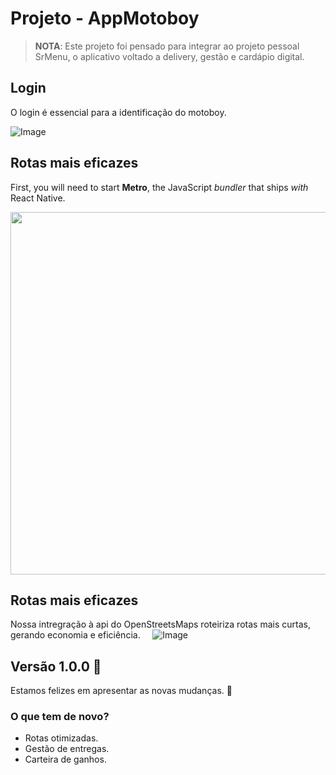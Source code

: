 
# Projeto - AppMotoboy

>**NOTA**: Este projeto foi pensado para integrar ao projeto pessoal SrMenu, o aplicativo voltado a delivery, gestão e cardápio digital. 

## Login
O login é essencial para a identificação do motoboy.

![Image](https://github.com/user-attachments/assets/a0cc652d-76ec-4186-8c39-0c95d1116fdf)

## Rotas mais eficazes
First, you will need to start **Metro**, the JavaScript _bundler_ that ships _with_ React Native.

<img src="https://github.com/user-attachments/assets/812daad8-c249-4100-8aaa-e34a0308db51" width="580" />


## Rotas mais eficazes
Nossa intregração à api do OpenStreetsMaps roteiriza rotas mais curtas, gerando economia e eficiência. &nbsp;&nbsp;&nbsp;
![Image](https://github.com/user-attachments/assets/75b71ecc-39f6-4f44-816c-ee624d82016f)


   

## Versão 1.0.0 :tada:

Estamos felizes em apresentar as novas mudanças. :partying_face:

### O que tem de novo?

- Rotas otimizadas.
- Gestão de entregas.
- Carteira de ganhos.
